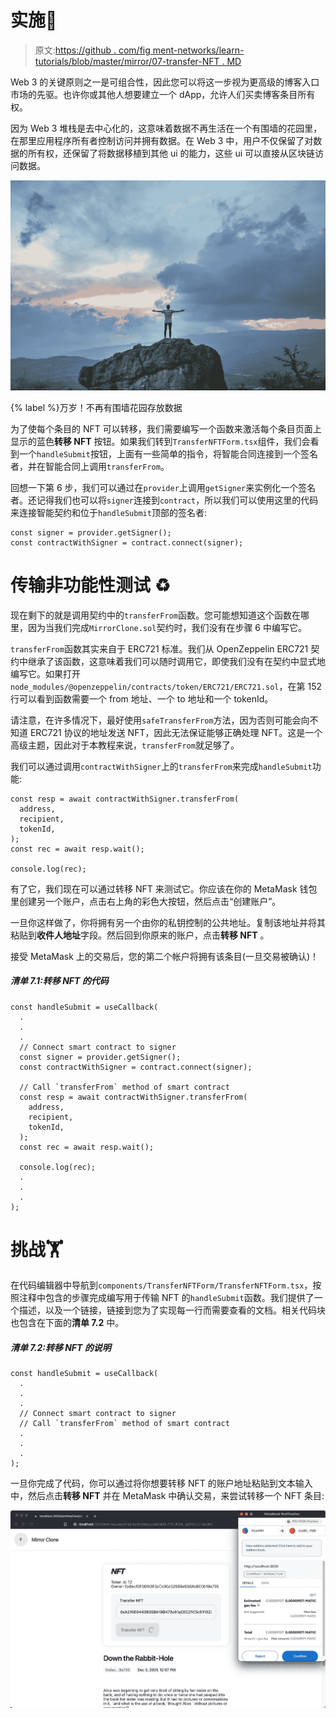 # 实施🧩

> 原文:[https://github . com/fig ment-networks/learn-tutorials/blob/master/mirror/07-transfer-NFT . MD](https://github.com/figment-networks/learn-tutorials/blob/master/mirror/07-transfer-nft.md)

Web 3 的关键原则之一是可组合性，因此您可以将这一步视为更高级的博客入口市场的先驱。也许你或其他人想要建立一个 dApp，允许人们买卖博客条目所有权。

因为 Web 3 堆栈是去中心化的，这意味着数据不再生活在一个有围墙的花园里，在那里应用程序所有者控制访问并拥有数据。在 Web 3 中，用户不仅保留了对数据的所有权，还保留了将数据移植到其他 ui 的能力，这些 ui 可以直接从区块链访问数据。

[![Hooray! No more walled gardens for data](img/4b6bfd55c949596c8f00d8e66ddb7f3e.png)](https://raw.githubusercontent.com/figment-networks/learn-tutorials/master/mirror/assets/free.jpeg)

{% label %}万岁！不再有围墙花园存放数据

为了使每个条目的 NFT 可以转移，我们需要编写一个函数来激活每个条目页面上显示的蓝色**转移 NFT** 按钮。如果我们转到`TransferNFTForm.tsx`组件，我们会看到一个`handleSubmit`按钮，上面有一些简单的指令，将智能合同连接到一个签名者，并在智能合同上调用`transferFrom`。

回想一下第 6 步，我们可以通过在`provider`上调用`getSigner`来实例化一个签名者。还记得我们也可以将`signer`连接到`contract`，所以我们可以使用这里的代码来连接智能契约和位于`handleSubmit`顶部的签名者:

```
const signer = provider.getSigner();
const contractWithSigner = contract.connect(signer);
```

# 传输非功能性测试 <g-emoji class="g-emoji" alias="recycle" fallback-src="https://github.githubassets.cimg/icons/emoji/unicode/267b.png">♻️</g-emoji>

现在剩下的就是调用契约中的`transferFrom`函数。您可能想知道这个函数在哪里，因为当我们完成`MirrorClone.sol`契约时，我们没有在步骤 6 中编写它。

`transferFrom`函数其实来自于 ERC721 标准。我们从 OpenZeppelin ERC721 契约中继承了该函数，这意味着我们可以随时调用它，即使我们没有在契约中显式地编写它。如果打开`node_modules/@openzeppelin/contracts/token/ERC721/ERC721.sol`，在第 152 行可以看到函数需要一个 from 地址、一个 to 地址和一个 tokenId。

请注意，在许多情况下，最好使用`safeTransferFrom`方法，因为否则可能会向不知道 ERC721 协议的地址发送 NFT，因此无法保证能够正确处理 NFT。这是一个高级主题，因此对于本教程来说，`transferFrom`就足够了。

我们可以通过调用`contractWithSigner`上的`transferFrom`来完成`handleSubmit`功能:

```
const resp = await contractWithSigner.transferFrom(
  address,
  recipient,
  tokenId,
);
const rec = await resp.wait();

console.log(rec);
```

有了它，我们现在可以通过转移 NFT 来测试它。你应该在你的 MetaMask 钱包里创建另一个账户，点击右上角的彩色大按钮，然后点击“创建账户”。

一旦你这样做了，你将拥有另一个由你的私钥控制的公共地址。复制该地址并将其粘贴到**收件人地址**字段。然后回到你原来的账户，点击**转移 NFT** 。

接受 MetaMask 上的交易后，您的第二个帐户将拥有该条目(一旦交易被确认)！

##### *清单 7.1:转移 NFT 的代码*

```
const handleSubmit = useCallback(
  .
  .
  .
  // Connect smart contract to signer
  const signer = provider.getSigner();
  const contractWithSigner = contract.connect(signer);

  // Call `transferFrom` method of smart contract
  const resp = await contractWithSigner.transferFrom(
    address,
    recipient,
    tokenId,
  );
  const rec = await resp.wait();

  console.log(rec);
  .
  .
  .
);
```

# 挑战<g-emoji class="g-emoji" alias="weight_lifting" fallback-src="https://github.githubassets.cimg/icons/emoji/unicode/1f3cb.png">🏋️</g-emoji>

在代码编辑器中导航到`components/TransferNFTForm/TransferNFTForm.tsx`，按照注释中包含的步骤完成编写用于传输 NFT 的`handleSubmit`函数。我们提供了一个描述，以及一个链接，链接到您为了实现每一行而需要查看的文档。相关代码块也包含在下面的**清单 7.2** 中。

##### *清单 7.2:转移 NFT 的说明*

```
const handleSubmit = useCallback(
  .
  .
  .
  // Connect smart contract to signer
  // Call `transferFrom` method of smart contract
  .
  .
  .
);
```

一旦你完成了代码，你可以通过将你想要转移 NFT 的账户地址粘贴到文本输入中，然后点击**转移 NFT** 并在 MetaMask 中确认交易，来尝试转移一个 NFT 条目:

[![Screenshot of transfer](img/28a2aa9918a24ef936caaa776066ce3d.png)](https://raw.githubusercontent.com/figment-networks/learn-tutorials/master/mirror/assets/transfer.jpg)